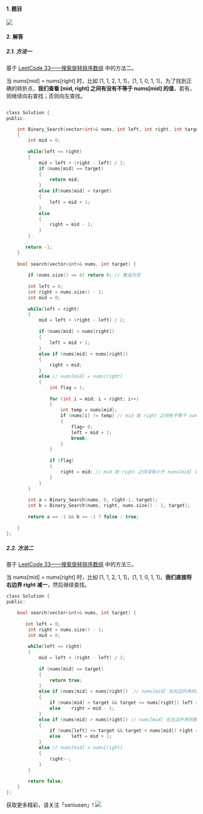 #### 1. 题目

![](https://upload-images.jianshu.io/upload_images/11895466-1ff6efa376e73eff.png?imageMogr2/auto-orient/strip%7CimageView2/2/w/1240)

#### 2. 解答

##### 2.1. 方法一

基于 [LeetCode 33——搜索旋转排序数组](https://blog.csdn.net/seniusen/article/details/83447729) 中的方法二。

当 nums[mid] = nums[right] 时，比如 [1, 1, 2, 1, 1]，[1, 1, 0, 1, 1]，为了找到正确的转折点，**我们查看 [mid, right] 之间有没有不等于 nums[mid] 的值**，若有，则继续向右查找；否则向左查找。

```c

class Solution {
public:

    int Binary_Search(vector<int>& nums, int left, int right, int target) 
    {
        int mid = 0;
        
        while(left <= right)
        {
            mid = left + (right - left) / 2;
            if (nums[mid] == target)
            {
                return mid;
            }
            else if(nums[mid] < target)
            {
                left = mid + 1;
            }
            else
            {
                right = mid - 1;
            }
        }
            
       return -1;     
    }
        
    bool search(vector<int>& nums, int target) {
        
        if (nums.size() == 0) return 0; // 数组为空
        
        int left = 0;
        int right = nums.size() - 1;
        int mid = 0;
        
        while(left < right)
        {
            mid = left + (right - left) / 2;
            
            if (nums[mid] > nums[right])
            {
                left = mid + 1;
            }
            else if (nums[mid] < nums[right])
            {
                right = mid;
            }
            else // nums[mid] = nums[right]
            {  
                int flag = 1;
                
                for (int i = mid; i < right; i++)
                {
                    int temp = nums[mid];
                    if (nums[i] != temp) // mid 到 right 之间有不等于 nums[mid] 的值，向右边查找
                    {
                        flag= 0;
                        left = mid + 1;
                        break;
                    }   
                }
                
                if (flag)
                {
                    right = mid; // mid 到 right 之间没有小于 nums[mid] 的值，向左边查找
                }
            }
        }
                        
        int a = Binary_Search(nums, 0, right-1, target);
        int b = Binary_Search(nums, right, nums.size() - 1, target);
                
        return a == -1 && b == -1 ? false : true;
        
    }
};

```

##### 2.2. 方法二

基于 [LeetCode 33——搜索旋转排序数组](https://blog.csdn.net/seniusen/article/details/83447729) 中的方法三。 

当 nums[mid] = nums[right] 时，比如 [1, 1, 2, 1, 1]，[1, 1, 0, 1, 1]，**我们直接将右边界 right 减一**，然后继续查找。

```c
class Solution {
public:

    bool search(vector<int>& nums, int target) {
        
       int left = 0;
        int right = nums.size() - 1;
        int mid = 0;
        
        while(left <= right)
        {
            mid = left + (right - left) / 2;
            
            if (nums[mid] == target)
            {
                return true;
            }
            else if (nums[mid] < nums[right])  // nums[mid] 在右边升序的数据区间内    
            {
                if (nums[mid] < target && target <= nums[right]) left = mid + 1;
                else    right = mid - 1;
            }
            else if (nums[mid] > nums[right]) // nums[mid] 在左边升序的数据区间内    
            {
                if (nums[left] <= target && target < nums[mid]) right = mid - 1;
                else    left = mid + 1;
            }
            else // nums[mid] = nums[right]
            {
                right--;
            }
        }
        
        return false;
    }
};

```

获取更多精彩，请关注「seniusen」! 
![](https://upload-images.jianshu.io/upload_images/11895466-ee82f7655f20bfeb.jpg?imageMogr2/auto-orient/strip%7CimageView2/2/w/1240)

